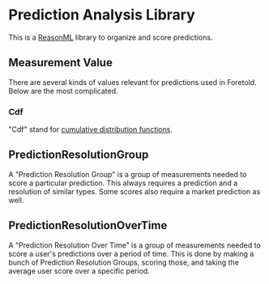 # Prediction Analysis Library

This is a [ReasonML](https://reasonml.github.io/) library to organize 
and score predictions.

## Measurement Value

There are several kinds of values relevant for predictions used in Foretold. 
Below are the most complicated.

### Cdf

"Cdf" stand for [cumulative distribution functions](https://en.wikipedia.org/wiki/Cumulative_distribution_function).

## PredictionResolutionGroup

A "Prediction Resolution Group" is a group of measurements needed to score a 
particular prediction. This always requires a prediction and a resolution of 
similar types. Some scores also require a market prediction as well.

## PredictionResolutionOverTime

A "Prediction Resolution Over Time" is a group of measurements needed to 
score a user's predictions over a period of time. This is done by making 
a bunch of Prediction Resolution Groups, scoring those, and taking the average 
user score over a specific period.
